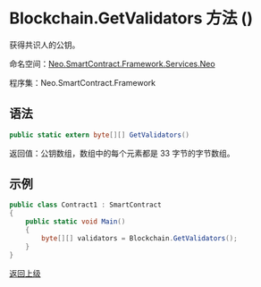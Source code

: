 # Blockchain.GetValidators 方法 ()

获得共识人的公钥。

命名空间：[Neo.SmartContract.Framework.Services.Neo](../../neo.md)

程序集：Neo.SmartContract.Framework

## 语法

```c#
public static extern byte[][] GetValidators()
```

返回值：公钥数组，数组中的每个元素都是 33 字节的字节数组。

## 示例

```c#
public class Contract1 : SmartContract
{
    public static void Main()
    {
        byte[][] validators = Blockchain.GetValidators();
    }
}
```



[返回上级](../Blockchain.md)